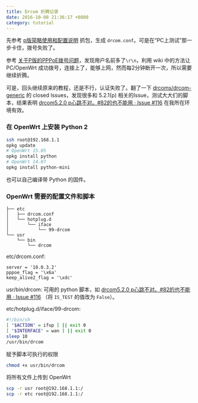 ```yaml
---
title: Drcom 折腾记录
date: 2016-10-08 21:36:17 +0800
category: tutorial
---
```


先参考 [p版简略使用和配置说明](https://github.com/drcoms/drcom-generic/wiki/p%E7%89%88%E7%AE%80%E7%95%A5%E4%BD%BF%E7%94%A8%E5%92%8C%E9%85%8D%E7%BD%AE%E8%AF%B4%E6%98%8E) 抓包，生成 `drcom.conf`。可是在“PC上测试”那一步卡住，拨号失败了。

参考 [关于P版的PPPoE拨号问题](https://github.com/drcoms/drcom-generic/wiki/%E5%85%B3%E4%BA%8EP%E7%89%88%E7%9A%84PPPoE%E6%8B%A8%E5%8F%B7%E9%97%AE%E9%A2%98)，发现用户名前多了`\r\n`，利用 wiki 中的方法让 PC/OpenWrt 成功拨号，连接上了，能够上网，然而每2分钟断开一次，所以需要继续折腾。

可是，回头继续原来的教程，还是不行，认证失败了。翻了一下 [drcoms/drcom-generic](https://github.com/drcoms/drcom-generic) 的 closed Issues，发现很多和 5.2.1(p) 相关的Issue，测试大大们的脚本，结果表明 [drcom5.2.0 p心跳不对。#82的也不能用 · Issue #116](https://github.com/drcoms/drcom-generic/issues/116#issuecomment-250953770) 在我所在环境有效。


### 在 OpenWrt 上安装 Python 2

```bash
ssh root@192.168.1.1
opkg update
# OpenWrt 15.05
opkg install python
# OpenWrt 14.07
opkg install python-mini
```

也可以自己编译带 Python 的固件。

### OpenWrt 需要的配置文件和脚本

```
├── etc
│   ├── drcom.conf
│   └── hotplug.d
│       └── iface
│           └── 99-drcom
└── usr
    └── bin
        └── drcom
```

etc/drcom.conf:

```
server = '10.0.3.2'
pppoe_flag = '\x6a'
keep_alive2_flag = '\xdc'
```

usr/bin/drcom: 可用的 python 脚本，如 [drcom5.2.0 p心跳不对。#82的也不能用 · Issue #116](https://github.com/drcoms/drcom-generic/issues/116#issuecomment-250953770) （将 `IS_TEST` 的值改为 `False`）。

etc/hotplug.d/iface/99-drcom:

```bash
#!/bin/sh
[ "$ACTION" = ifup ] || exit 0
[ "$INTERFACE" = wan ] || exit 0
sleep 10
/usr/bin/drcom
```

赋予脚本可执行的权限

```bash
chmod +x usr/bin/drcom
```

将所有文件上传到 OpenWrt

```bash
scp -r usr root@192.168.1.1:/
scp -r etc root@192.168.1.1:/
```
